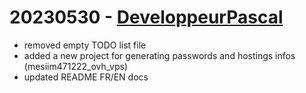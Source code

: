 # 20230530 - [DeveloppeurPascal](https://github.com/DeveloppeurPascal)

* removed empty TODO list file
* added a new project for generating passwords and hostings infos (mesiim471222_ovh_vps)
* updated README FR/EN docs

